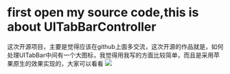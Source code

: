 # first open my source code,this is about UITabBarController
这次开源项目，主要是觉得应该在github上面多交流，这次开源的作品就是，如何处理UITabBar中间有一个大图标，我觉得用我写的方面比较简单，而且是采用苹果原生的效果实现的，大家可以看看
![](https://github.com/cattlelovegrass/youting/blob/master/YTTabBarController/Simulator%20Screen%20Shot%202016年2月26日%2009.30.02.png)
